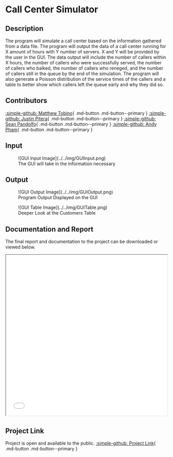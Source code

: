 # Call Center Simulator

## Description
The program will simulate a call center based on the information gathered from a data file. The program will output the data of a call center running for X amount of hours with Y number of servers. X and Y will be provided by the user in the GUI. The data output will include the number of callers within X hours, the number of callers who were successfully served, the number of callers who balked, the number of callers who reneged, and the number of callers still in the queue by the end of the simulation. The program will also generate a Poisson distribution of the service times of the callers and a table to better show which callers left the queue early and why they did so.

## Contributors
[:simple-github: Matthew Tobino](https://github.com/mtobino){ .md-button .md-button--primary }
[:simple-github: Justin Pitera](https://github.com/justinpitera){ .md-button .md-button--primary }
[:simple-github: Sean Pandolfo](https://github.com/BunColo){ .md-button .md-button--primary }
[:simple-github: Andy Pham](https://github.com/Phamandy2000){ .md-button .md-button--primary }

## Input
<figure markdown>
  ![GUI Input Image](../../img/GUIInput.png) 
  <figcaption>The GUI will take in the information necessary</figcaption>
</figure>

## Output
<figure markdown>
  ![GUI Output Image](../../img/GUIOutput.png)
  <figcaption>Program Output Displayed on the GUI</figcaption>
</figure>

<figure markdown>
  ![GUI Table Image](../../img/GUITable.png)
  <figcaption>Deeper Look at the Customers Table</figcaption>
</figure>

## Documentation and Report
The final report and documentation to the project can be downloaded or viewed below.
<iframe src="../../../pdfs/Call%20Center%20Deliverable.pdf" width="100%" height="500px"> </iframe>


## Project Link
Project is open and available to the public.
[:simple-github: Project Link](https://github.com/mtobino/call-center-simulator){ .md-button .md-button--primary }
